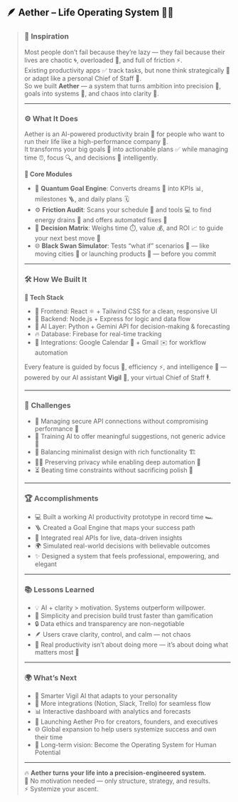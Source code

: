 ## 🪶 Aether – Life Operating System 🧠✨  
>  
> ### 🌟 Inspiration  
> Most people don’t fail because they’re lazy — they fail because their lives are chaotic 🌀, overloaded 🧠, and full of friction ⚡.  
> Existing productivity apps ✅ track tasks, but none think strategically 🧭 or adapt like a personal Chief of Staff 🤖.  
> So we built **Aether** — a system that turns ambition into precision 🎯, goals into systems 🧩, and chaos into clarity 🌈.  
>  
> ---  
>  
> ### ⚙️ What It Does  
> Aether is an AI-powered productivity brain 🧠 for people who want to run their life like a high-performance company 💼.  
> It transforms your big goals 🎯 into actionable plans ✅ while managing time ⏰, focus 🔍, and decisions 🧮 intelligently.  
>  
> **🚀 Core Modules**  
> - 🧭 **Quantum Goal Engine**: Converts dreams 💭 into KPIs 📊, milestones 🪜, and daily plans 🗓️  
> - ⚙️ **Friction Audit**: Scans your schedule 📅 and tools 💻 to find energy drains 🪫 and offers automated fixes 🤝  
> - 🧩 **Decision Matrix**: Weighs time ⏱️, value 💰, and ROI 📈 to guide your next best move 🏁  
> - 🌐 **Black Swan Simulator**: Tests “what if” scenarios 🔮 — like moving cities 🌆 or launching products 🚀 — before you commit  
>  
> ---  
>  
> ### 🛠️ How We Built It  
> **🧱 Tech Stack**  
> - 🎨 Frontend: React ⚛️ + Tailwind CSS for a clean, responsive UI  
> - 🧩 Backend: Node.js + Express for logic and data flow  
> - 🤖 AI Layer: Python + Gemini API for decision-making & forecasting  
> - 🔥 Database: Firebase for real-time tracking  
> - 🔗 Integrations: Google Calendar 📅 + Gmail ✉️ for workflow automation  
>  
> Every feature is guided by focus 🎯, efficiency ⚡, and intelligence 🧠 — powered by our AI assistant **Vigil** 🦾, your virtual Chief of Staff 🕴️.  
>  
> ---  
>  
> ### 🚧 Challenges  
> - 🔐 Managing secure API connections without compromising performance 🐢  
> - 🤔 Training AI to offer meaningful suggestions, not generic advice 💬  
> - 🧼 Balancing minimalist design with rich functionality 🏗️  
> - 🕵️‍♀️ Preserving privacy while enabling deep automation 🔄  
> - ⏳ Beating time constraints without sacrificing polish 🎨  
>  
> ---  
>  
> ### 🏆 Accomplishments  
> - 💻 Built a working AI productivity prototype in record time 🏎️  
> - 🪜 Created a Goal Engine that maps your success path  
> - 📡 Integrated real APIs for live, data-driven insights  
> - 🌍 Simulated real-world decisions with believable outcomes  
> - ✨ Designed a system that feels professional, empowering, and elegant  
>  
> ---  
>  
> ### 📚 Lessons Learned  
> - 💡 AI + clarity > motivation. Systems outperform willpower.  
> - 🧠 Simplicity and precision build trust faster than gamification  
> - 🔒 Data ethics and transparency are non-negotiable  
> - 🪶 Users crave clarity, control, and calm — not chaos  
> - 🎯 Real productivity isn’t about doing more — it’s about doing what matters most 💪  
>  
> ---  
>  
> ### 🌍 What’s Next  
> - 🤖 Smarter Vigil AI that adapts to your personality  
> - 🔗 More integrations (Notion, Slack, Trello) for seamless flow  
> - 📊 Interactive dashboard with analytics and forecasts  
> - 💼 Launching Aether Pro for creators, founders, and executives  
> - 🌐 Global expansion to help users systemize success and own their time  
> - 🦾 Long-term vision: Become the Operating System for Human Potential  
>  
> ---  
>  
> 🔥 **Aether turns your life into a precision-engineered system.**  
> 💼 No motivation needed — only structure, strategy, and results.  
> ⚡ Systemize your ascent.